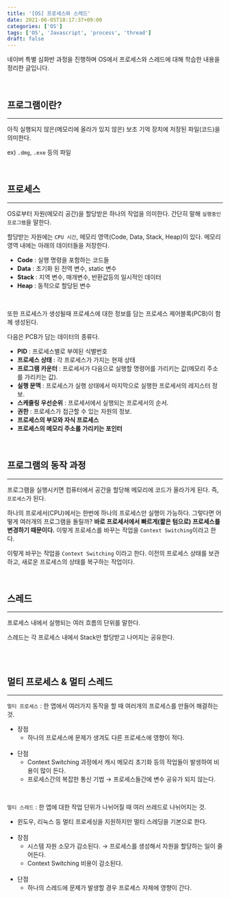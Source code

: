 ```yaml
---
title: '[OS] 프로세스와 스레드'
date: 2021-06-05T18:17:37+09:00
categories: ['OS']
tags: ['OS', 'Javascript', 'process', 'thread']
draft: false
---
```


네이버 특별 심화반 과정을 진행하며 OS에서 프로세스와 스레드에 대해 학습한 내용을 정리한 글입니다.

<br>

<!--more-->

## 프로그램이란?

---

아직 실행되지 않은(메모리에 올라가 있지 않은) 보조 기억 장치에 저장된 파일(코드)을 의미한다.

ex) `.dmg`, `.exe` 등의 파일

<br>

## 프로세스

---

OS로부터 자원(메모리 공간)을 할당받은 하나의 작업을 의미한다. 간단히 말해 `실행중인 프로그램`을 말한다.

할당받는 자원에는 `CPU 시간`, 메모리 영역(Code, Data, Stack, Heap)이 있다.
메모리 영역 내에는 아래의 데이터들을 저장한다.

- **Code** : 실행 명령을 포함하는 코드들
- **Data** : 초기화 된 전역 변수, static 변수
- **Stack** : 지역 변수, 매개변수, 반환값등의 일시적인 데이터
- **Heap** : 동적으로 할당된 변수

<br>

또한 프로세스가 생성될때 프로세스에 대한 정보를 담는 프로세스 제어블록(PCB)이 함께 생성된다.

다음은 PCB가 담는 데이터의 종류다.

- **PID** : 프로세스별로 부여된 식별번호
- **프로세스 상태** : 각 프로세스가 가지는 현재 상태
- **프로그램 카운터** : 프로세서가 다음으로 실행할 명령어를 가리키는 값(메모리 주소를 가리키는 값).
- **실행 문맥** : 프로세스가 실행 상태에서 마지막으로 실행한 프로세서의 레지스터 정보.
- **스케줄링 우선순위** : 프로세서에서 실행되는 프로세서의 순서.
- **권한** : 프로세스가 접근할 수 있는 자원의 정보.
- **프로세스의 부모와 자식 프로세스**
- **프로세스의 메모리 주소를 가리키는 포인터**

<br>

## 프로그램의 동작 과정

---

프로그램을 실행시키면 컴퓨터에서 공간을 할당해 메모리에 코드가 올라가게 된다.
즉, `프로세스`가 된다.

하나의 프로세서(CPU)에서는 한번에 하나의 프로세스만 실행이 가능하다. 그렇다면 어떻게 여러개의 프로그램을 돌릴까?
**바로 프로세서에서 빠르게(짧은 텀으로) 프로세스를 변경하기 때문이다.** 이렇게 프로세스를 바꾸는 작업을 `Context Switching`이라고 한다.

이렇게 바꾸는 작업을 `Context Switching` 이라고 한다. 이전의 프로세스 상태를 보관하고, 새로운 프로세스의 상태를 복구하는 작업이다.

<br>

## 스레드

---

프로세스 내에서 실행되는 여러 흐름의 단위를 말한다.

스레드는 각 프로세스 내에서 Stack만 할당받고 나머지는 공유한다.

<br><br>

## 멀티 프로세스 & 멀티 스레드

---

`멀티 프로세스` : 한 앱에서 여러가지 동작을 할 때 여러개의 프로세스를 만들어 해결하는 것.

- 장점
  - 하나의 프로세스에 문제가 생겨도 다른 프로세스에 영향이 적다.<br><br>
- 단점
  - Context Switching 과정에서 캐시 메모리 초기화 등의 작업들이 발생하여 비용이 많이 든다.
  - 프로세스간의 복잡한 통신 기법 → 프로세스들간에 변수 공유가 되지 않는다.

<br>

`멀티 스레드` : 한 앱에 대한 작업 단위가 나뉘어질 때 여러 쓰레드로 나뉘어지는 것.

- 윈도우, 리눅스 등 멀티 프로세싱을 지원하지만 멀티 스레딩을 기본으로 한다.<br><br>
- 장점
  - 시스템 자원 소모가 감소된다. → 프로세스를 생성해서 자원을 할당하는 일이 줄어든다.
  - Context Switching 비용이 감소된다.<br><br>
- 단점
  - 하나의 스레드에 문제가 발생할 경우 프로세스 자체에 영향이 간다.

